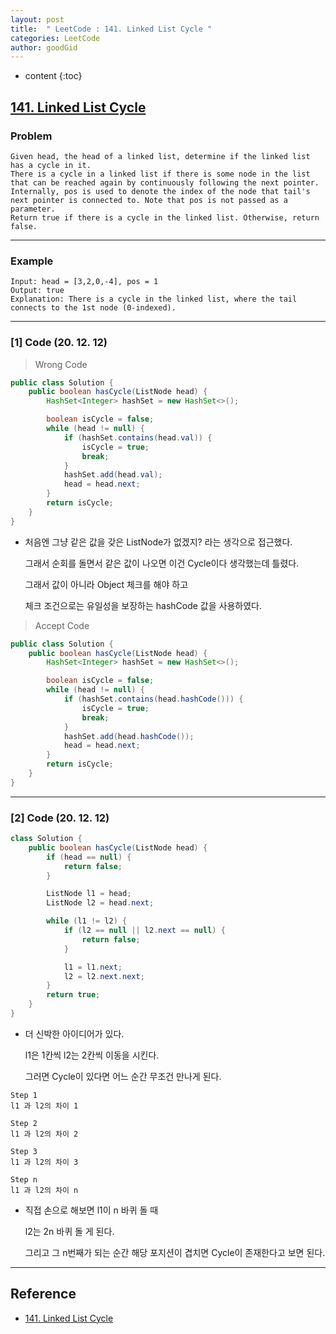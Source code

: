 ```yaml
---
layout: post
title:  " LeetCode : 141. Linked List Cycle "
categories: LeetCode
author: goodGid
---
```

* content
{:toc}

## [141. Linked List Cycle](https://leetcode.com/problems/linked-list-cycle/)

### Problem

```
Given head, the head of a linked list, determine if the linked list has a cycle in it.
There is a cycle in a linked list if there is some node in the list that can be reached again by continuously following the next pointer. Internally, pos is used to denote the index of the node that tail's next pointer is connected to. Note that pos is not passed as a parameter.
Return true if there is a cycle in the linked list. Otherwise, return false.
```

---

### Example

```
Input: head = [3,2,0,-4], pos = 1
Output: true
Explanation: There is a cycle in the linked list, where the tail connects to the 1st node (0-indexed).
```



---

### [1] Code (20. 12. 12)

> Wrong Code

``` java
public class Solution {
    public boolean hasCycle(ListNode head) {
        HashSet<Integer> hashSet = new HashSet<>();

        boolean isCycle = false;
        while (head != null) {
            if (hashSet.contains(head.val)) {
                isCycle = true;
                break;
            }
            hashSet.add(head.val);
            head = head.next;
        }
        return isCycle;
    }
}
```

* 처음엔 그냥 같은 값을 갖은 ListNode가 없겠지? 라는 생각으로 접근했다.

  그래서 순회를 돌면서 같은 값이 나오면 이건 Cycle이다 생각했는데 틀렸다.

  그래서 값이 아니라 Object 체크를 해야 하고 

  체크 조건으로는 유일성을 보장하는 hashCode 값을 사용하였다.

> Accept Code

``` java
public class Solution {
    public boolean hasCycle(ListNode head) {
        HashSet<Integer> hashSet = new HashSet<>();

        boolean isCycle = false;
        while (head != null) {
            if (hashSet.contains(head.hashCode())) {
                isCycle = true;
                break;
            }
            hashSet.add(head.hashCode());
            head = head.next;
        }
        return isCycle;
    }
}
```


---

### [2] Code (20. 12. 12)

``` java
class Solution {
    public boolean hasCycle(ListNode head) {
        if (head == null) {
            return false;
        }

        ListNode l1 = head;
        ListNode l2 = head.next;

        while (l1 != l2) {
            if (l2 == null || l2.next == null) {
                return false;
            }

            l1 = l1.next;
            l2 = l2.next.next;
        }
        return true;
    }
}
```

* 더 신박한 아이디어가 있다.

  l1은 1칸씩 l2는 2칸씩 이동을 시킨다.

  그러면 Cycle이 있다면 어느 순간 무조건 만나게 된다.

```
Step 1 
l1 과 l2의 차이 1

Step 2
l1 과 l2의 차이 2

Step 3
l1 과 l2의 차이 3

Step n
l1 과 l2의 차이 n
```

* 직접 손으로 해보면 l1이 n 바퀴 돌 때 

  l2는 2n 바퀴 돌 게 된다.

  그리고 그 n번째가 되는 순간 해당 포지션이 겹치면 Cycle이 존재한다고 보면 된다.

---

## Reference

* [141. Linked List Cycle](https://leetcode.com/problems/linked-list-cycle/)